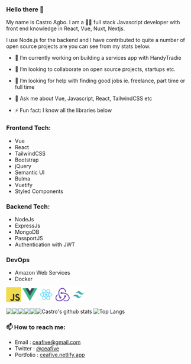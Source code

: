### Hello there 👋

My name is Castro Agbo. I am a 👨‍💻 full stack Javascript developer with front end knowledge in React, Vue, Nuxt, Nextjs.

I use Node.js for the backend and I have contributed to quite a number of open source projects are you can see from my stats below.
- 🔭 I’m currently working on building a services app with HandyTradie

- 👯 I’m looking to collaborate on open source projects, startups etc.
- 🤔 I’m looking for help with finding good jobs ie. freelance, part time or full time
- 💬 Ask me about Vue, Javascript, React, TailwindCSS etc 
* ⚡ Fun fact: I know all the libraries below


### Frontend Tech:
* Vue
* React
* TailwindCSS
* Bootstrap
* jQuery
* Semantic UI
* Bulma
* Vuetify
* Styled Components

### Backend Tech:
* NodeJs
* ExpressJs
* MongoDB
* PassportJS
* Authentication with JWT

### DevOps
* Amazon Web Services
* Docker




<code><img height="40" src="https://raw.githubusercontent.com/github/explore/80688e429a7d4ef2fca1e82350fe8e3517d3494d/topics/javascript/javascript.png"></code>
<code><img height="40" src="https://raw.githubusercontent.com/github/explore/80688e429a7d4ef2fca1e82350fe8e3517d3494d/topics/vue/vue.png"></code>
<code><img height="40" src="https://raw.githubusercontent.com/github/explore/80688e429a7d4ef2fca1e82350fe8e3517d3494d/topics/react/react.png"></code>
<code><img height="40" src="https://raw.githubusercontent.com/github/explore/80688e429a7d4ef2fca1e82350fe8e3517d3494d/topics/redux/redux.png"></code>
<code><img height="40" src="https://raw.githubusercontent.com/github/explore/80688e429a7d4ef2fca1e82350fe8e3517d3494d/topics/tailwind/tailwind.png"></code>




<a href="https://github.com/ceafive/react-ecommerce">
  <img align="left" src="https://github-readme-stats.vercel.app/api/pin/?username=ceafive&repo=react-ecommerce" />
</a>
<a href="https://github.com/ceafive/vue-city-finder-app">
  <img align="left" src="https://github-readme-stats.vercel.app/api/pin/?username=ceafive&repo=vue-city-finder-app" />
</a><a href="https://github.com/ceafive/vue-lottery-game">
  <img align="left" src="https://github-readme-stats.vercel.app/api/pin/?username=ceafive&repo=vue-lottery-game" />
</a>
<a href="https://github.com/ceafive/firebase-functions">
  <img align="left" src="https://github-readme-stats.vercel.app/api/pin/?username=ceafive&repo=firebase-functions" />
<a href="https://github.com/ceafive/nuxt-shraddha-productions">
  <img align="left" src="https://github-readme-stats.vercel.app/api/pin/?username=ceafive&repo=nuxt-shraddha-productions" />
</a>



![Castro's github stats](https://github-readme-stats.vercel.app/api?username=ceafive&hide=stars&count_private=true&show_icons=true?theme=buefy&include_all_commits=true)
![Top Langs](https://github-readme-stats.vercel.app/api/top-langs/?username=ceafive&layout=compact)


### 📫 How to reach me:
- Email : ceafive@gmail.com
- Twitter : [@ceafive](https://twitter.com/ceafive)
- Portfolio : [ceafive.netlify.app](https://ceafive.netlify.app) 

